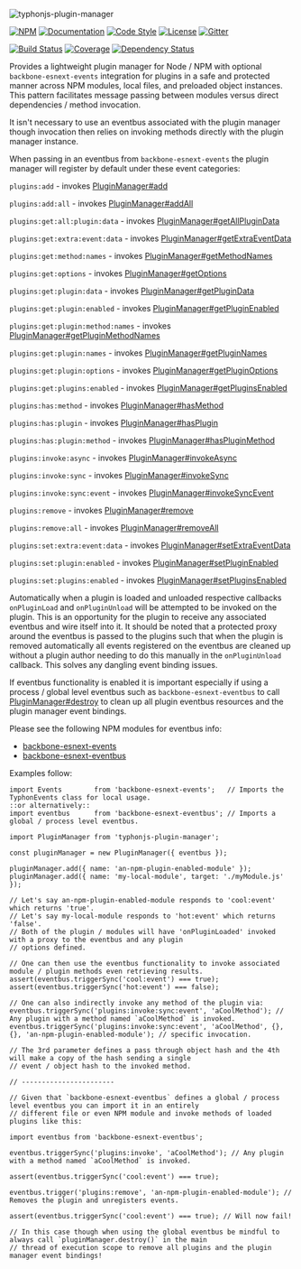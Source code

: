![typhonjs-plugin-manager](https://i.imgur.com/rCbwc2o.png)

[![NPM](https://img.shields.io/npm/v/typhonjs-plugin-manager.svg?label=npm)](https://www.npmjs.com/package/typhonjs-plugin-manager)
[![Documentation](http://docs.typhonjs.io/typhonjs-node-plugin/typhonjs-plugin-manager/badge.svg)](http://docs.typhonjs.io/typhonjs-node-plugin/typhonjs-plugin-manager/)
[![Code Style](https://img.shields.io/badge/code%20style-allman-yellowgreen.svg?style=flat)](https://en.wikipedia.org/wiki/Indent_style#Allman_style)
[![License](https://img.shields.io/badge/license-MPLv2-yellowgreen.svg?style=flat)](https://github.com/typhonjs-node-plugin/typhonjs-plugin-manager/blob/master/LICENSE)
[![Gitter](https://img.shields.io/gitter/room/typhonjs/TyphonJS.svg)](https://gitter.im/typhonjs/TyphonJS)

[![Build Status](https://travis-ci.org/typhonjs-node-plugin/typhonjs-plugin-manager.svg?branch=master)](https://travis-ci.org/typhonjs-node-plugin/typhonjs-plugin-manager)
[![Coverage](https://img.shields.io/codecov/c/github/typhonjs-node-plugin/typhonjs-plugin-manager.svg)](https://codecov.io/github/typhonjs-node-plugin/typhonjs-plugin-manager)
[![Dependency Status](https://www.versioneye.com/user/projects/575e79a77757a00041b3ba3f/badge.svg?style=flat)](https://www.versioneye.com/user/projects/575e79a77757a00041b3ba3f)

Provides a lightweight plugin manager for Node / NPM with optional `backbone-esnext-events`
integration for plugins in a safe and protected manner across NPM modules, local files, and preloaded object
instances. This pattern facilitates message passing between modules versus direct dependencies / method invocation.

It isn't necessary to use an eventbus associated with the plugin manager though invocation then relies on invoking
methods directly with the plugin manager instance.

When passing in an eventbus from `backbone-esnext-events` the plugin manager will register by default under these
event categories:

`plugins:add` - invokes [PluginManager#add](https://docs.typhonjs.io/typhonjs-node-plugin/typhonjs-plugin-manager/class/src/PluginManager.js~PluginManager.html#instance-method-add)

`plugins:add:all` - invokes [PluginManager#addAll](https://docs.typhonjs.io/typhonjs-node-plugin/typhonjs-plugin-manager/class/src/PluginManager.js~PluginManager.html#instance-method-addAll)

`plugins:get:all:plugin:data` - invokes [PluginManager#getAllPluginData](https://docs.typhonjs.io/typhonjs-node-plugin/typhonjs-plugin-manager/class/src/PluginManager.js~PluginManager.html#instance-method-getAllPluginData)

`plugins:get:extra:event:data` - invokes [PluginManager#getExtraEventData](https://docs.typhonjs.io/typhonjs-node-plugin/typhonjs-plugin-manager/class/src/PluginManager.js~PluginManager.html#instance-method-getExtraEventData)

`plugins:get:method:names` - invokes [PluginManager#getMethodNames](https://docs.typhonjs.io/typhonjs-node-plugin/typhonjs-plugin-manager/class/src/PluginManager.js~PluginManager.html#instance-method-getMethodNames)

`plugins:get:options` - invokes [PluginManager#getOptions](https://docs.typhonjs.io/typhonjs-node-plugin/typhonjs-plugin-manager/class/src/PluginManager.js~PluginManager.html#instance-method-getOptions)

`plugins:get:plugin:data` - invokes [PluginManager#getPluginData](https://docs.typhonjs.io/typhonjs-node-plugin/typhonjs-plugin-manager/class/src/PluginManager.js~PluginManager.html#instance-method-getPluginData)

`plugins:get:plugin:enabled` - invokes [PluginManager#getPluginEnabled](https://docs.typhonjs.io/typhonjs-node-plugin/typhonjs-plugin-manager/class/src/PluginManager.js~PluginManager.html#instance-method-getPluginEnabled)

`plugins:get:plugin:method:names` - invokes [PluginManager#getPluginMethodNames](https://docs.typhonjs.io/typhonjs-node-plugin/typhonjs-plugin-manager/class/src/PluginManager.js~PluginManager.html#instance-method-getPluginMethodNames)

`plugins:get:plugin:names` - invokes [PluginManager#getPluginNames](https://docs.typhonjs.io/typhonjs-node-plugin/typhonjs-plugin-manager/class/src/PluginManager.js~PluginManager.html#instance-method-getPluginNames)

`plugins:get:plugin:options` - invokes [PluginManager#getPluginOptions](https://docs.typhonjs.io/typhonjs-node-plugin/typhonjs-plugin-manager/class/src/PluginManager.js~PluginManager.html#instance-method-getPluginOptions)

`plugins:get:plugins:enabled` - invokes [PluginManager#getPluginsEnabled](https://docs.typhonjs.io/typhonjs-node-plugin/typhonjs-plugin-manager/class/src/PluginManager.js~PluginManager.html#instance-method-getPluginsEnabled)

`plugins:has:method` - invokes [PluginManager#hasMethod](https://docs.typhonjs.io/typhonjs-node-plugin/typhonjs-plugin-manager/class/src/PluginManager.js~PluginManager.html#instance-method-hasMethod)

`plugins:has:plugin` - invokes [PluginManager#hasPlugin](https://docs.typhonjs.io/typhonjs-node-plugin/typhonjs-plugin-manager/class/src/PluginManager.js~PluginManager.html#instance-method-hasPlugin)

`plugins:has:plugin:method` - invokes [PluginManager#hasPluginMethod](https://docs.typhonjs.io/typhonjs-node-plugin/typhonjs-plugin-manager/class/src/PluginManager.js~PluginManager.html#instance-method-hasPluginMethod)

`plugins:invoke:async` - invokes [PluginManager#invokeAsync](https://docs.typhonjs.io/typhonjs-node-plugin/typhonjs-plugin-manager/class/src/PluginManager.js~PluginManager.html#instance-method-invokeAsync)

`plugins:invoke:sync` - invokes [PluginManager#invokeSync](https://docs.typhonjs.io/typhonjs-node-plugin/typhonjs-plugin-manager/class/src/PluginManager.js~PluginManager.html#instance-method-invokeSync)

`plugins:invoke:sync:event` - invokes [PluginManager#invokeSyncEvent](https://docs.typhonjs.io/typhonjs-node-plugin/typhonjs-plugin-manager/class/src/PluginManager.js~PluginManager.html#instance-method-invokeSyncEvent)

`plugins:remove` - invokes [PluginManager#remove](https://docs.typhonjs.io/typhonjs-node-plugin/typhonjs-plugin-manager/class/src/PluginManager.js~PluginManager.html#instance-method-remove)

`plugins:remove:all` - invokes [PluginManager#removeAll](https://docs.typhonjs.io/typhonjs-node-plugin/typhonjs-plugin-manager/class/src/PluginManager.js~PluginManager.html#instance-method-removeAll)

`plugins:set:extra:event:data` - invokes [PluginManager#setExtraEventData](https://docs.typhonjs.io/typhonjs-node-plugin/typhonjs-plugin-manager/class/src/PluginManager.js~PluginManager.html#instance-method-setExtraEventData)

`plugins:set:plugin:enabled` - invokes [PluginManager#setPluginEnabled](https://docs.typhonjs.io/typhonjs-node-plugin/typhonjs-plugin-manager/class/src/PluginManager.js~PluginManager.html#instance-method-setPluginEnabled)

`plugins:set:plugins:enabled` - invokes [PluginManager#setPluginsEnabled](https://docs.typhonjs.io/typhonjs-node-plugin/typhonjs-plugin-manager/class/src/PluginManager.js~PluginManager.html#instance-method-setPluginsEnabled)

Automatically when a plugin is loaded and unloaded respective callbacks `onPluginLoad` and `onPluginUnload` will
be attempted to be invoked on the plugin. This is an opportunity for the plugin to receive any associated eventbus
and wire itself into it. It should be noted that a protected proxy around the eventbus is passed to the plugins
such that when the plugin is removed automatically all events registered on the eventbus are cleaned up without
a plugin author needing to do this manually in the `onPluginUnload` callback. This solves any dangling event binding
issues.

If eventbus functionality is enabled it is important especially if using a process / global level eventbus such as
`backbone-esnext-eventbus` to call [PluginManager#destroy](https://docs.typhonjs.io/typhonjs-node-plugin/typhonjs-plugin-manager/class/src/PluginManager.js~PluginManager.html#instance-method-destroy) to clean up all plugin eventbus resources and
the plugin manager event bindings.

Please see the following NPM modules for eventbus info:
- [backbone-esnext-events](https://www.npmjs.com/package/backbone-esnext-events)
- [backbone-esnext-eventbus](https://www.npmjs.com/package/backbone-esnext-eventbus)

Examples follow:
```
import Events        from 'backbone-esnext-events';   // Imports the TyphonEvents class for local usage.
::or alternatively::
import eventbus      from 'backbone-esnext-eventbus'; // Imports a global / process level eventbus.

import PluginManager from 'typhonjs-plugin-manager';

const pluginManager = new PluginManager({ eventbus });

pluginManager.add({ name: 'an-npm-plugin-enabled-module' });
pluginManager.add({ name: 'my-local-module', target: './myModule.js' });

// Let's say an-npm-plugin-enabled-module responds to 'cool:event' which returns 'true'.
// Let's say my-local-module responds to 'hot:event' which returns 'false'.
// Both of the plugin / modules will have 'onPluginLoaded' invoked with a proxy to the eventbus and any plugin
// options defined.

// One can then use the eventbus functionality to invoke associated module / plugin methods even retrieving results.
assert(eventbus.triggerSync('cool:event') === true);
assert(eventbus.triggerSync('hot:event') === false);

// One can also indirectly invoke any method of the plugin via:
eventbus.triggerSync('plugins:invoke:sync:event', 'aCoolMethod'); // Any plugin with a method named `aCoolMethod` is invoked.
eventbus.triggerSync('plugins:invoke:sync:event', 'aCoolMethod', {}, {}, 'an-npm-plugin-enabled-module'); // specific invocation.

// The 3rd parameter defines a pass through object hash and the 4th will make a copy of the hash sending a single
// event / object hash to the invoked method.

// -----------------------

// Given that `backbone-esnext-eventbus` defines a global / process level eventbus you can import it in an entirely
// different file or even NPM module and invoke methods of loaded plugins like this:

import eventbus from 'backbone-esnext-eventbus';

eventbus.triggerSync('plugins:invoke', 'aCoolMethod'); // Any plugin with a method named `aCoolMethod` is invoked.

assert(eventbus.triggerSync('cool:event') === true);

eventbus.trigger('plugins:remove', 'an-npm-plugin-enabled-module'); // Removes the plugin and unregisters events.

assert(eventbus.triggerSync('cool:event') === true); // Will now fail!

// In this case though when using the global eventbus be mindful to always call `pluginManager.destroy()` in the main
// thread of execution scope to remove all plugins and the plugin manager event bindings!
```
